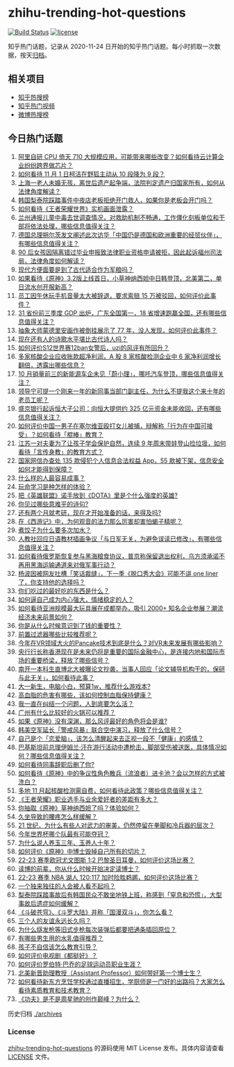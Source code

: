 # zhihu-trending-hot-questions

[![Build Status](https://github.com/justjavac/zhihu-trending-hot-questions/workflows/ci/badge.svg?branch=master)](https://github.com/justjavac/zhihu-trending-hot-questions/actions)
[![license](https://img.shields.io/github/license/justjavac/zhihu-trending-hot-questions)](https://github.com/justjavac/zhihu-trending-hot-questions/blob/master/LICENSE)

知乎热门话题，记录从 2020-11-24 日开始的知乎热门话题。每小时抓取一次数据，按天[归档](./archives)。

## 相关项目

- [知乎热搜榜](https://github.com/justjavac/zhihu-trending-top-search)
- [知乎热门视频](https://github.com/justjavac/zhihu-trending-hot-video)
- [微博热搜榜](https://github.com/justjavac/weibo-trending-hot-search)

## 今日热门话题

<!-- BEGIN -->
<!-- 最后更新时间 Fri Nov 04 2022 03:04:04 GMT+0800 (China Standard Time) -->

1. [阿里自研 CPU 倚天 710 大规模应用，可能带来哪些改变？如何看待云计算企业纷纷跨界做芯片？](https://www.zhihu.com/question/564261777)
1. [如何看待 11 月 1 日柯洁在野狐主动从 10 段降为 9 段？](https://www.zhihu.com/question/564069865)
1. [上海一老人未婚无孩，离世后遗产起争端，法院判定遗产归国家所有，如何从法律角度解读？](https://www.zhihu.com/question/564247602)
1. [韩国梨泰院踩踏事件中夜店老板拒绝开门救人，如果你是老板会开门吗？](https://www.zhihu.com/question/563623866)
1. [如何看待《王者荣耀世界》实机画面泄露？](https://www.zhihu.com/question/563986142)
1. [兰州通报儿童中毒去世调查情况，对救助机制不畅通，工作僵化刻板单位和干部将依法处理，哪些信息值得关注？](https://www.zhihu.com/question/564408697)
1. [德国总理朔尔茨发文阐述此次访华「中国仍是德国和欧洲重要的经贸伙伴」，有哪些信息值得关注？](https://www.zhihu.com/question/564396096)
1. [90 后女孩因隔离错过毕业申报致法律职业资格申请被拒，因此起诉福州司法局，法律角度如何解读？](https://www.zhihu.com/question/564320615)
1. [现代方便面要是到了古代适合作为军粮吗？](https://www.zhihu.com/question/507516738)
1. [如果看待《原神》3.2版上线首日，小草神纳西妲中日韩登顶，北美第二，单日流水创开服新高？](https://www.zhihu.com/question/564428657)
1. [员工因午休玩手机音量太大被辞退，要求索赔 15 万被驳回，如何评价此事件？](https://www.zhihu.com/question/564380906)
1. [31 省份前三季度 GDP 出炉，广东全国第一，18 省增速跑赢全国，还有哪些信息值得关注？](https://www.zhihu.com/question/564392686)
1. [抽象大师蒙德里安画作被倒挂展示了 77 年，没人发现，如何评价此事件？](https://www.zhihu.com/question/564437658)
1. [现在还有人的诗歌水平堪比古代诗人吗？](https://www.zhihu.com/question/564035966)
1. [如何评价S12世界赛12ban女警后，uzi的风评有所回升？](https://www.zhihu.com/question/563888003)
1. [多家核酸企业应收账款超净利润，A 股 8 家核酸检测企业中 6 家净利润增长翻倍，透露出哪些信息？](https://www.zhihu.com/question/564415645)
1. [10 月销量前三的新能源车企未见「蔚小理」，哪吒汽车登顶，哪些信息值得关注？](https://www.zhihu.com/question/564257031)
1. [领导宁可提一个刚来一年的新同事当部门副主任，为什么不提我这个来十年的老员工呢？](https://www.zhihu.com/question/458785731)
1. [盛京银行起诉恒大子公司：向恒大提供约 325 亿元资金未能收回，还有哪些信息值得关注？](https://www.zhihu.com/question/564134959)
1. [如何评价中国一男子在塞尔维亚殴打女儿被捕，辩解称「行为在中国可接受」？如何看待「棍棒」教育？](https://www.zhihu.com/question/564160268)
1. [江苏一对夫妻为了让孩子学会保护自然，连续 9 年周末带娃登山捡垃圾，如何看待「言传身教」的教育方式？](https://www.zhihu.com/question/564130000)
1. [国家网信办查处 135 款侵犯个人信息合法权益 App，55 款被下架，信息安全如何才能得到保障？](https://www.zhihu.com/question/564411796)
1. [什么样的人最容易成事？](https://www.zhihu.com/question/64920076)
1. [玩命学习是种怎样的体验？](https://www.zhihu.com/question/35378591)
1. [把《英雄联盟》诺手放到《DOTA》里是个什么强度的英雄?](https://www.zhihu.com/question/564393946)
1. [你见过哪些意难平的诗句?](https://www.zhihu.com/question/555872859)
1. [还有两个月就考研，现在才开始准备的话，来得及吗?](https://www.zhihu.com/question/36128143)
1. [在《西游记》中，为何观音的法力那么厉害却害怕蝎子精呢？](https://www.zhihu.com/question/526344203)
1. [煮饺子为什么要多次加水？](https://www.zhihu.com/question/27911488)
1. [人教社回应日语教材插画争议「与日军无关，为避免误读已修改」，有哪些信息值得关注？](https://www.zhihu.com/question/564452436)
1. [如何看待俄罗斯恢复参与黑海粮食协议，普京称保留退出权利，乌方须承诺不再用黑海运输通道来对俄军事行动？](https://www.zhihu.com/question/564325483)
1. [杨波因被网友吐槽「笑话裁缝」，下一季《脱口秀大会》可能不讲 one liner了，你支持他的选择吗？](https://www.zhihu.com/question/564250630)
1. [你们吃过的最好吃的东西是什么？](https://www.zhihu.com/question/31750592)
1. [如何逼自己成为内心强大，情绪稳定的人？](https://www.zhihu.com/question/552057915)
1. [如何看待亚洲规模最大玩具展在成都举办，吸引 2000+ 知名企业参展？潮流经济未来前景如何？](https://www.zhihu.com/question/564369496)
1. [你是从什么时候意识到了钱的重要性？](https://www.zhihu.com/question/562393267)
1. [前置过滤器哪些比较推荐呢？](https://www.zhihu.com/question/271487078)
1. [今年在VR领域大火的Pancake技术到底是什么？对VR未来发展有哪些影响？](https://www.zhihu.com/question/564124311)
1. [央行行长称香港现在是未来仍将是重要的国际金融中心，是连接内地和国际市场的重要桥梁，释放了哪些信号？](https://www.zhihu.com/question/564111939)
1. [南开一本科生直博北大被曝论文抄袭，当事人回应「论文辅导机构干的，保研与此无关」，如何看待此事？](https://www.zhihu.com/question/564314545)
1. [大一新生，电脑小白，预算1w，推荐什么游戏本?](https://www.zhihu.com/question/546681983)
1. [高血脂的危害有哪些，该如何控制血脂保持健康？](https://www.zhihu.com/question/564263956)
1. [我一直在纠结一个问题，人到底要怎么活？](https://www.zhihu.com/question/560525438)
1. [广州有什么比较好的火锅可以推荐？](https://www.zhihu.com/question/20187011)
1. [如果《原神》没有深渊，那么风评最好的角色将会是谁?](https://www.zhihu.com/question/528536415)
1. [韩美空军延长「警戒风暴」联合空中演习，释放了什么信号？](https://www.zhihu.com/question/564427947)
1. [自己是个「恋爱脑」，该怎么清醒起来去正视一段不「健康」的感情？](https://www.zhihu.com/question/563744408)
1. [巴基斯坦前总理伊姆兰·汗在游行活动中遭枪击，脚部受伤被送医，具体情况如何？哪些信息值得关注？](https://www.zhihu.com/question/564452680)
1. [如何看待同事辞职后删了你?](https://www.zhihu.com/question/558158717)
1. [如何看待《原神》中的争议性角色散兵（流浪者）进卡池？会以怎样的方式被洗白？](https://www.zhihu.com/question/563687320)
1. [多地 11 月起核酸检测需自费，如何看待此政策？哪些信息值得关注？](https://www.zhihu.com/question/564219328)
1. [《王者荣耀》职业选手与业余爱好者的差距有多大？](https://www.zhihu.com/question/564262261)
1. [你抽取《原神》草神纳西妲了吗？体验如何？](https://www.zhihu.com/question/561729712)
1. [久坐导致的腰疼怎么样缓解？](https://www.zhihu.com/question/551557864)
1. [21 世纪，为什么有些人对武力的审美，仍然停留在拳脚和冷兵器的层次？](https://www.zhihu.com/question/563659951)
1. [今年世界杯哪个队最有可能夺冠？](https://www.zhihu.com/question/561750197)
1. [为什么说人养玉三年、玉养人十年？](https://www.zhihu.com/question/442605717)
1. [如何评价《原神》中博士毁掉自己所有的切片？](https://www.zhihu.com/question/564298920)
1. [22-23 赛季欧冠尤文图斯 1:2 巴黎圣日耳曼，如何评价这场比赛？](https://www.zhihu.com/question/564312057)
1. [读博的前辈，你从什么时候开始决定读博士？](https://www.zhihu.com/question/559918279)
1. [22-23 赛季 NBA 湖人 120:117 加时险胜鹈鹕，如何评价这场比赛？](https://www.zhihu.com/question/564354726)
1. [一个独来独往的人会被人看不起吗？](https://www.zhihu.com/question/559931381)
1. [梨泰院踩踏事故后有韩国民众不敢坐地铁上班，称感到「窒息和恐慌」，大型事故后遗症如何缓解？](https://www.zhihu.com/question/564212661)
1. [《斗破苍穹》、《斗罗大陆》并称「国漫双斗」，你怎么看？](https://www.zhihu.com/question/564227812)
1. [三个人的友谊永远长久吗？](https://www.zhihu.com/question/557281503)
1. [为什么燧发枪等旧式步枪每次装弹后都要把通条插回原位？](https://www.zhihu.com/question/558862519)
1. [有哪些男生用的水乳值得推荐？](https://www.zhihu.com/question/336854160)
1. [孩子不自信该怎么教育引导？](https://www.zhihu.com/question/560319423)
1. [如何评价电视剧《都挺好》？](https://www.zhihu.com/question/314211758)
1. [如何评价罗伯特·巴乔的足球运动员职业生涯？](https://www.zhihu.com/question/20313559)
1. [北美新晋助理教授（Assistant Professor）如何带好第一个博士生？](https://www.zhihu.com/question/65223940)
1. [如何看待新东方烹饪学校通过直播招生，学厨师是一门好的出路吗？大家怎么看待素质教育和技术教育？](https://www.zhihu.com/question/564422645)
1. [《功夫》是不是周星驰的创作巅峰？为什么？](https://www.zhihu.com/question/32331366)

<!-- END -->

历史归档 [./archives](./archives)

### License

[zhihu-trending-hot-questions](https://github.com/justjavac/zhihu-trending-hot-questions)
的源码使用 MIT License 发布。具体内容请查看 [LICENSE](./LICENSE) 文件。
